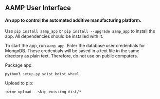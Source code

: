 ## AAMP User Interface
#### An app to control the automated additive manufacturing platform.

Use `pip install aamp_app` or `pip install --upgrade aamp_app` to install the app. All dependencies should be installed with it.

To start the app, run `aamp_app`. Enter the database user credentials for MongoDB. These credentials will be saved in a text file in the same directory as plain text. Therefore, do not use on public computers.


Package app:

`python3 setup.py sdist bdist_wheel`

Upload to pip:

`twine upload --skip-existing dist/*`
